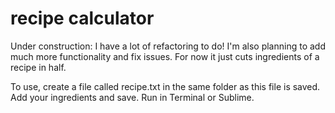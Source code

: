 # recipe calculator
Under construction: 
I have a lot of refactoring to do! I'm also planning to add much more functionality and fix issues. For now it just cuts ingredients of a recipe in half.

To use, create a file called recipe.txt in the same folder as this file is saved. Add your ingredients and save. 
Run in Terminal or Sublime. 

